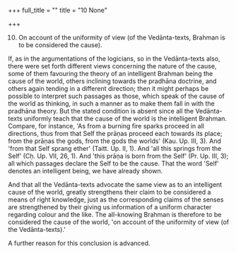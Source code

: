 +++
full_title = ""
title = "10 None"

+++


10. On account of the uniformity of view (of the Vedānta-texts, Brahman is to be considered the cause).

If, as in the argumentations of the logicians, so in the Vedānta-texts also, there were set forth different views concerning the nature of the cause, some of them favouring the theory of an intelligent Brahman being the cause of the world, others inclining towards the pradhāna doctrine, and others again tending in a different direction; then it might perhaps be possible to interpret such passages as those, which speak of the cause of the world as thinking, in such a manner as to make them fall in with the pradhāna theory. But the stated condition is absent since all the Vedānta-texts uniformly teach that the cause of the world is the intelligent Brahman. Compare, for instance, 'As from a burning fire sparks proceed in all directions, thus from that Self the prāṇas proceed each towards its place; from the prāṇas the gods, from the gods the worlds' (Kau. Up. III, 3). And 'from that Self sprang ether' (Taitt. Up. II, 1). And 'all this springs from the Self' (Cḥ. Up. VII, 26, 1). And 'this prāṇa is born from the Self' (Pr. Up. III, 3); all which passages declare the Self to be the cause. That the word 'Self' denotes an intelligent being, we have already shown.

And that all the Vedānta-texts advocate the same view as to an intelligent cause of the world, greatly strengthens their claim to be considered a means of right knowledge, just as the corresponding claims of the senses are strengthened by their giving us information of a uniform character regarding colour and the like. The all-knowing Brahman is therefore to be considered the cause of the world, 'on account of the uniformity of view (of the Vedānta-texts).'

A further reason for this conclusion is advanced.

